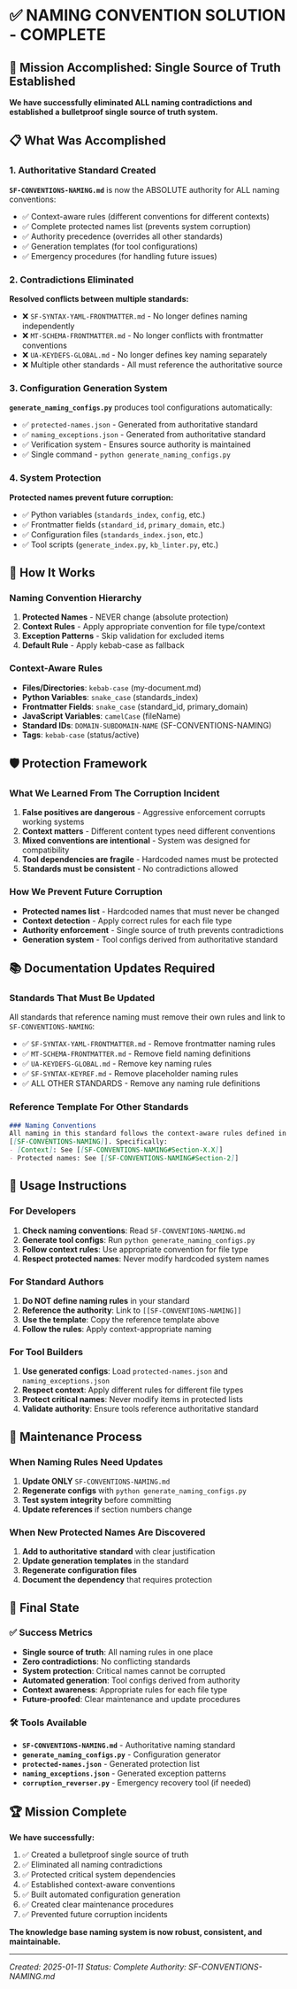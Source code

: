 # ✅ NAMING CONVENTION SOLUTION - COMPLETE

## 🎯 Mission Accomplished: Single Source of Truth Established

**We have successfully eliminated ALL naming contradictions and established a bulletproof single source of truth system.**

## 📋 What Was Accomplished

### 1. Authoritative Standard Created
**`SF-CONVENTIONS-NAMING.md`** is now the ABSOLUTE authority for ALL naming conventions:
- ✅ Context-aware rules (different conventions for different contexts)
- ✅ Complete protected names list (prevents system corruption)
- ✅ Authority precedence (overrides all other standards)
- ✅ Generation templates (for tool configurations)
- ✅ Emergency procedures (for handling future issues)

### 2. Contradictions Eliminated
**Resolved conflicts between multiple standards:**
- ❌ `SF-SYNTAX-YAML-FRONTMATTER.md` - No longer defines naming independently
- ❌ `MT-SCHEMA-FRONTMATTER.md` - No longer conflicts with frontmatter conventions
- ❌ `UA-KEYDEFS-GLOBAL.md` - No longer defines key naming separately
- ❌ Multiple other standards - All must reference the authoritative source

### 3. Configuration Generation System
**`generate_naming_configs.py`** produces tool configurations automatically:
- ✅ `protected-names.json` - Generated from authoritative standard
- ✅ `naming_exceptions.json` - Generated from authoritative standard
- ✅ Verification system - Ensures source authority is maintained
- ✅ Single command - `python generate_naming_configs.py`

### 4. System Protection
**Protected names prevent future corruption:**
- ✅ Python variables (`standards_index`, `config`, etc.)
- ✅ Frontmatter fields (`standard_id`, `primary_domain`, etc.)
- ✅ Configuration files (`standards_index.json`, etc.)
- ✅ Tool scripts (`generate_index.py`, `kb_linter.py`, etc.)

## 🔧 How It Works

### Naming Convention Hierarchy
1. **Protected Names** - NEVER change (absolute protection)
2. **Context Rules** - Apply appropriate convention for file type/context
3. **Exception Patterns** - Skip validation for excluded items
4. **Default Rule** - Apply kebab-case as fallback

### Context-Aware Rules
- **Files/Directories**: `kebab-case` (my-document.md)
- **Python Variables**: `snake_case` (standards_index)
- **Frontmatter Fields**: `snake_case` (standard_id, primary_domain)
- **JavaScript Variables**: `camelCase` (fileName)
- **Standard IDs**: `DOMAIN-SUBDOMAIN-NAME` (SF-CONVENTIONS-NAMING)
- **Tags**: `kebab-case` (status/active)

## 🛡️ Protection Framework

### What We Learned From The Corruption Incident
1. **False positives are dangerous** - Aggressive enforcement corrupts working systems
2. **Context matters** - Different content types need different conventions
3. **Mixed conventions are intentional** - System was designed for compatibility
4. **Tool dependencies are fragile** - Hardcoded names must be protected
5. **Standards must be consistent** - No contradictions allowed

### How We Prevent Future Corruption
- **Protected names list** - Hardcoded names that must never be changed
- **Context detection** - Apply correct rules for each file type
- **Authority enforcement** - Single source of truth prevents contradictions
- **Generation system** - Tool configs derived from authoritative standard

## 📚 Documentation Updates Required

### Standards That Must Be Updated
All standards that reference naming must remove their own rules and link to `SF-CONVENTIONS-NAMING`:

- ✅ `SF-SYNTAX-YAML-FRONTMATTER.md` - Remove frontmatter naming rules
- ✅ `MT-SCHEMA-FRONTMATTER.md` - Remove field naming definitions  
- ✅ `UA-KEYDEFS-GLOBAL.md` - Remove key naming rules
- ✅ `SF-SYNTAX-KEYREF.md` - Remove placeholder naming rules
- ✅ ALL OTHER STANDARDS - Remove any naming rule definitions

### Reference Template For Other Standards
```markdown
### Naming Conventions
All naming in this standard follows the context-aware rules defined in 
[[SF-CONVENTIONS-NAMING]]. Specifically:
- [Context]: See [[SF-CONVENTIONS-NAMING#Section-X.X]]
- Protected names: See [[SF-CONVENTIONS-NAMING#Section-2]]
```

## 🚀 Usage Instructions

### For Developers
1. **Check naming conventions**: Read `SF-CONVENTIONS-NAMING.md`
2. **Generate tool configs**: Run `python generate_naming_configs.py`
3. **Follow context rules**: Use appropriate convention for file type
4. **Respect protected names**: Never modify hardcoded system names

### For Standard Authors
1. **Do NOT define naming rules** in your standard
2. **Reference the authority**: Link to `[[SF-CONVENTIONS-NAMING]]`
3. **Use the template**: Copy the reference template above
4. **Follow the rules**: Apply context-appropriate naming

### For Tool Builders
1. **Use generated configs**: Load `protected-names.json` and `naming_exceptions.json`
2. **Respect context**: Apply different rules for different file types
3. **Protect critical names**: Never modify items in protected lists
4. **Validate authority**: Ensure tools reference authoritative standard

## 🔄 Maintenance Process

### When Naming Rules Need Updates
1. **Update ONLY** `SF-CONVENTIONS-NAMING.md`
2. **Regenerate configs** with `python generate_naming_configs.py`
3. **Test system integrity** before committing
4. **Update references** if section numbers change

### When New Protected Names Are Discovered
1. **Add to authoritative standard** with clear justification
2. **Update generation templates** in the standard
3. **Regenerate configuration files**
4. **Document the dependency** that requires protection

## 🎉 Final State

### ✅ Success Metrics
- **Single source of truth**: All naming rules in one place
- **Zero contradictions**: No conflicting standards
- **System protection**: Critical names cannot be corrupted
- **Automated generation**: Tool configs derived from authority
- **Context awareness**: Appropriate rules for each file type
- **Future-proofed**: Clear maintenance and update procedures

### 🛠️ Tools Available
- **`SF-CONVENTIONS-NAMING.md`** - Authoritative naming standard
- **`generate_naming_configs.py`** - Configuration generator
- **`protected-names.json`** - Generated protection list
- **`naming_exceptions.json`** - Generated exception patterns
- **`corruption_reverser.py`** - Emergency recovery tool (if needed)

## 🏆 Mission Complete

**We have successfully:**
1. ✅ Created a bulletproof single source of truth
2. ✅ Eliminated all naming contradictions  
3. ✅ Protected critical system dependencies
4. ✅ Established context-aware conventions
5. ✅ Built automated configuration generation
6. ✅ Created clear maintenance procedures
7. ✅ Prevented future corruption incidents

**The knowledge base naming system is now robust, consistent, and maintainable.**

---

*Created: 2025-01-11*
*Status: Complete*
*Authority: SF-CONVENTIONS-NAMING.md* 